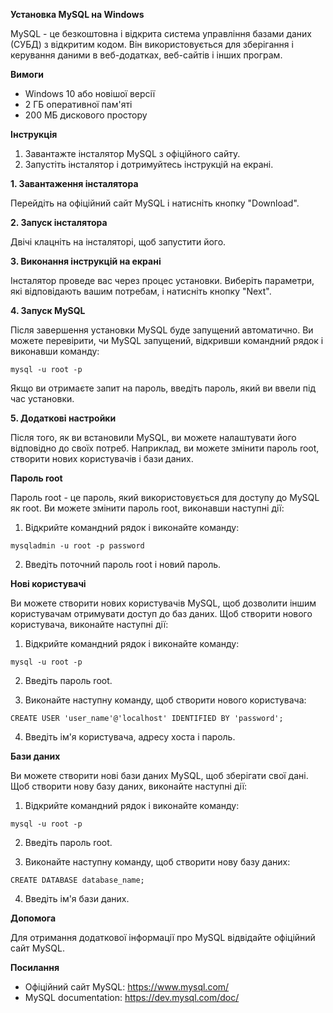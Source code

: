 

**Установка MySQL на Windows**

MySQL - це безкоштовна і відкрита система управління базами даних (СУБД) з відкритим кодом. Він використовується для зберігання і керування даними в веб-додатках, веб-сайтів і інших програм.

**Вимоги**

* Windows 10 або новішої версії
* 2 ГБ оперативної пам'яті
* 200 МБ дискового простору

**Інструкція**

1. Завантажте інсталятор MySQL з офіційного сайту.
2. Запустіть інсталятор і дотримуйтесь інструкцій на екрані.

**1. Завантаження інсталятора**

Перейдіть на офіційний сайт MySQL і натисніть кнопку "Download".

**2. Запуск інсталятора**

Двічі клацніть на інсталяторі, щоб запустити його.

**3. Виконання інструкцій на екрані**

Інсталятор проведе вас через процес установки. Виберіть параметри, які відповідають вашим потребам, і натисніть кнопку "Next".

**4. Запуск MySQL**

Після завершення установки MySQL буде запущений автоматично. Ви можете перевірити, чи MySQL запущений, відкривши командний рядок і виконавши команду:

```
mysql -u root -p
```

Якщо ви отримаєте запит на пароль, введіть пароль, який ви ввели під час установки.

**5. Додаткові настройки**

Після того, як ви встановили MySQL, ви можете налаштувати його відповідно до своїх потреб. Наприклад, ви можете змінити пароль root, створити нових користувачів і бази даних.

**Пароль root**

Пароль root - це пароль, який використовується для доступу до MySQL як root. Ви можете змінити пароль root, виконавши наступні дії:

1. Відкрийте командний рядок і виконайте команду:

```
mysqladmin -u root -p password
```

2. Введіть поточний пароль root і новий пароль.

**Нові користувачі**

Ви можете створити нових користувачів MySQL, щоб дозволити іншим користувачам отримувати доступ до баз даних. Щоб створити нового користувача, виконайте наступні дії:

1. Відкрийте командний рядок і виконайте команду:

```
mysql -u root -p
```

2. Введіть пароль root.

3. Виконайте наступну команду, щоб створити нового користувача:

```
CREATE USER 'user_name'@'localhost' IDENTIFIED BY 'password';
```

4. Введіть ім'я користувача, адресу хоста і пароль.

**Бази даних**

Ви можете створити нові бази даних MySQL, щоб зберігати свої дані. Щоб створити нову базу даних, виконайте наступні дії:

1. Відкрийте командний рядок і виконайте команду:

```
mysql -u root -p
```

2. Введіть пароль root.

3. Виконайте наступну команду, щоб створити нову базу даних:

```
CREATE DATABASE database_name;
```

4. Введіть ім'я бази даних.

**Допомога**

Для отримання додаткової інформації про MySQL відвідайте офіційний сайт MySQL.

**Посилання**

* Офіційний сайт MySQL: https://www.mysql.com/
* MySQL documentation: https://dev.mysql.com/doc/